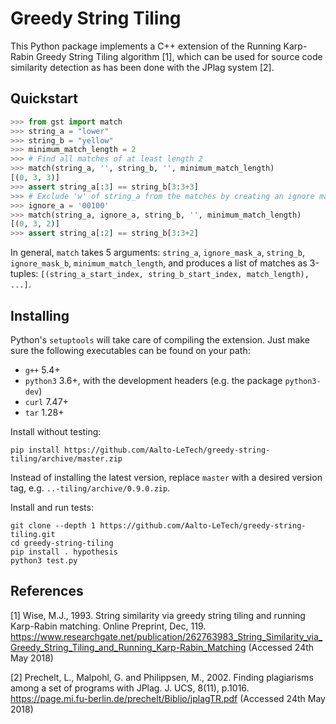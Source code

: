 # Greedy String Tiling

This Python package implements a C++ extension of the Running Karp-Rabin Greedy String Tiling algorithm [1], which can be used for source code similarity detection as has been done with the JPlag system [2].

## Quickstart

``` Python
>>> from gst import match
>>> string_a = "lower"
>>> string_b = "yellow"
>>> minimum_match_length = 2
>>> # Find all matches of at least length 2
>>> match(string_a, '', string_b, '', minimum_match_length)
[(0, 3, 3)]
>>> assert string_a[:3] == string_b[3:3+3]
>>> # Exclude 'w' of string_a from the matches by creating an ignore mask
>>> ignore_a = '00100'
>>> match(string_a, ignore_a, string_b, '', minimum_match_length)
[(0, 3, 2)]
>>> assert string_a[:2] == string_b[3:3+2]
```
In general, ``match`` takes 5 arguments: ``string_a``, ``ignore_mask_a``, ``string_b``, ``ignore_mask_b``, ``minimum_match_length``, and produces a list of matches as 3-tuples: ``[(string_a_start_index, string_b_start_index, match_length), ...]``.

## Installing

Python's ``setuptools`` will take care of compiling the extension.
Just make sure the following executables can be found on your path:

* ``g++`` 5.4+
* ``python3`` 3.6+, with the development headers (e.g. the package ``python3-dev``)
* ``curl`` 7.47+
* ``tar`` 1.28+

Install without testing:
```
pip install https://github.com/Aalto-LeTech/greedy-string-tiling/archive/master.zip
```
Instead of installing the latest version, replace `master` with a desired version tag, e.g. `..-tiling/archive/0.9.0.zip`.

Install and run tests:
```
git clone --depth 1 https://github.com/Aalto-LeTech/greedy-string-tiling.git
cd greedy-string-tiling
pip install . hypothesis
python3 test.py
```

## References

[1] Wise, M.J., 1993. String similarity via greedy string tiling and running Karp-Rabin matching. Online Preprint, Dec, 119. https://www.researchgate.net/publication/262763983_String_Similarity_via_Greedy_String_Tiling_and_Running_Karp-Rabin_Matching (Accessed 24th May 2018)

[2] Prechelt, L., Malpohl, G. and Philippsen, M., 2002. Finding plagiarisms among a set of programs with JPlag. J. UCS, 8(11), p.1016. https://page.mi.fu-berlin.de/prechelt/Biblio/jplagTR.pdf (Accessed 24th May 2018)

